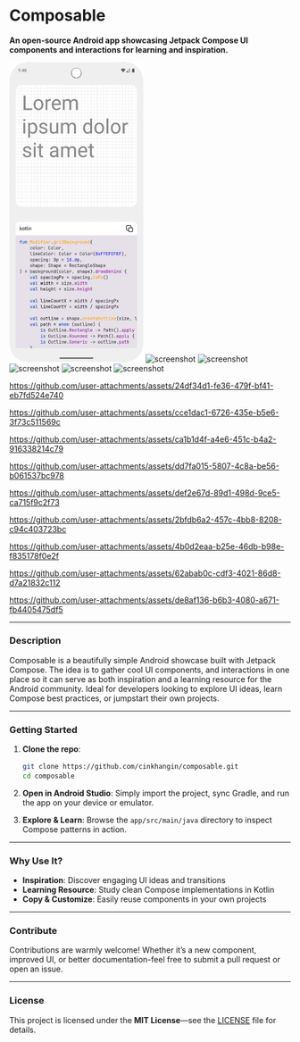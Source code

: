 # Composable

**An open-source Android app showcasing Jetpack Compose UI components and interactions for learning and inspiration.**

<img src="screenshots/image2.webp" alt="screenshot" width="240"></img>
<img width="240" alt="screenshot" src="https://github.com/user-attachments/assets/03d1e201-3c06-4cc7-9427-a1a9d1c8d9c0" />
<img width="240" alt="screenshot" src="https://github.com/user-attachments/assets/3d1ce17c-6c76-490a-838a-7484a816813f" />
<img width="240" alt="screenshot" src="https://github.com/user-attachments/assets/8ea8b57b-b16f-4ab9-bddb-6bbffecc85f3" />
<img width="240" alt="screenshot" src="https://github.com/user-attachments/assets/31cea918-f43a-4879-ae8d-907c36d84338" />
<img width="240" alt="screenshot" src="https://github.com/user-attachments/assets/699e268b-0c5a-4a76-bb6d-2ca1dd99e420" />

https://github.com/user-attachments/assets/24df34d1-fe36-479f-bf41-eb7fd524e740

https://github.com/user-attachments/assets/cce1dac1-6726-435e-b5e6-3f73c511569c

https://github.com/user-attachments/assets/ca1b1d4f-a4e6-451c-b4a2-916338214c79

https://github.com/user-attachments/assets/dd7fa015-5807-4c8a-be56-b061537bc978

https://github.com/user-attachments/assets/def2e67d-89d1-498d-9ce5-ca715f9c2f73

https://github.com/user-attachments/assets/2bfdb6a2-457c-4bb8-8208-c94c403723bc

https://github.com/user-attachments/assets/4b0d2eaa-b25e-46db-b98e-f835178f0e2f

https://github.com/user-attachments/assets/62abab0c-cdf3-4021-86d8-d7a21832c112

https://github.com/user-attachments/assets/de8af136-b6b3-4080-a671-fb4405475df5

---

### Description

Composable is a beautifully simple Android showcase built with Jetpack Compose. The idea is to gather cool UI components, and interactions in one place so it can serve as both inspiration and a learning resource for the Android community. Ideal for developers looking to explore UI ideas, learn Compose best practices, or jumpstart their own projects.

---

### Getting Started

1. **Clone the repo**:

   ```bash
   git clone https://github.com/cinkhangin/composable.git
   cd composable
   ```

2. **Open in Android Studio**:
   Simply import the project, sync Gradle, and run the app on your device or emulator.

3. **Explore & Learn**:
   Browse the `app/src/main/java` directory to inspect Compose patterns in action.

---

### Why Use It?

* **Inspiration**: Discover engaging UI ideas and transitions
* **Learning Resource**: Study clean Compose implementations in Kotlin
* **Copy & Customize**: Easily reuse components in your own projects

---

### Contribute

Contributions are warmly welcome! Whether it’s a new component, improved UI, or better documentation-feel free to submit a pull request or open an issue.

---

### License

This project is licensed under the **MIT License**—see the [LICENSE](LICENSE) file for details.
